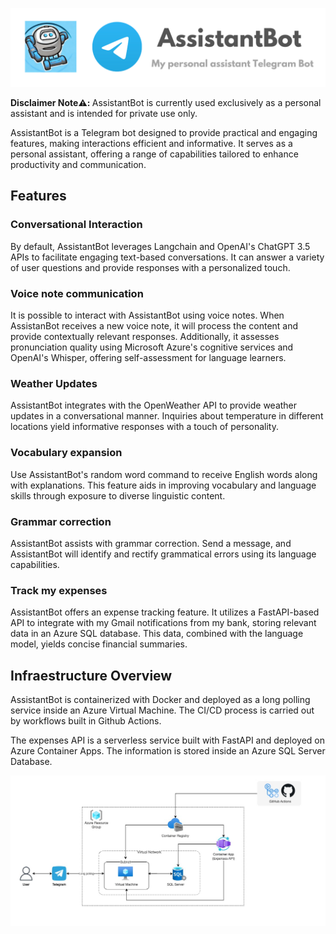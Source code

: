 <p align="center">
  <img src="img/AssistantBot_1.png" width="1200"  title="Target variable">
</p>

<b> Disclaimer Note⚠️: </b> AssistantBot is currently used exclusively as a personal assistant and is intended for private use only.

AssistantBot is a Telegram bot designed to provide practical and engaging features, making interactions efficient and informative. It serves as a personal assistant, offering a range of capabilities tailored to enhance productivity and communication.

## Features

### Conversational Interaction
By default, AssistantBot leverages Langchain and OpenAI's ChatGPT 3.5 APIs to facilitate engaging text-based conversations. It can answer a variety of user questions and provide responses with a personalized touch.

### Voice note communication
It is possible to interact with AssistantBot using voice notes. When AssistanBot receives a new voice note, it will process the content and provide contextually relevant responses. Additionally, it assesses pronunciation quality using Microsoft Azure's cognitive services and OpenAI's Whisper, offering self-assessment for language learners.

### Weather Updates
AssistantBot integrates with the OpenWeather API to provide weather updates in a conversational manner. Inquiries about temperature in different locations yield informative responses with a touch of personality.

### Vocabulary expansion
Use AssistantBot's random word command to receive English words along with explanations. This feature aids in improving vocabulary and language skills through exposure to diverse linguistic content.

### Grammar correction
AssistantBot assists with grammar correction. Send a message, and AssistantBot will identify and rectify grammatical errors using its language capabilities.

### Track my expenses
AssistantBot offers an expense tracking feature. It utilizes a FastAPI-based API to integrate with my Gmail notifications from my bank, storing relevant data in an Azure SQL database. This data, combined with the language model, yields concise financial summaries.

## Infraestructure Overview
AssistantBot is containerized with Docker and deployed as a long polling service inside an Azure Virtual Machine. The CI/CD process is carried out by workflows built in Github Actions.

The expenses API is a serverless service built with FastAPI and deployed on Azure Container Apps. The information is stored inside an Azure SQL Server Database.

<p align="center">
  <img src="img/diagram.jpg" width="1200"  title="Target variable">
</p>